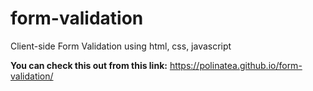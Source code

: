 # form-validation
Client-side Form Validation using html, css, javascript

<b>You can check this out from this link:</b> https://polinatea.github.io/form-validation/
